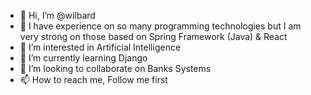 - 👋 Hi, I’m @wilbard
- 💞️ I have experience on so many programming technologies but I am very strong on those based on Spring Framework (Java) & React
- 👀 I’m interested in Artificial Intelligence
- 🌱 I’m currently learning Django
- 💞️ I’m looking to collaborate on Banks Systems
- 📫 How to reach me, Follow me first

<!---
wilbard/wilbard is a ✨ special ✨ repository because its `README.md` (this file) appears on your GitHub profile.
You can click the Preview link to take a look at your changes.
--->
